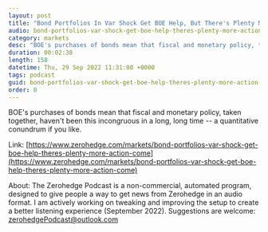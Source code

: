 ```yaml
---
layout: post
title: "Bond Portfolios In Var Shock Get BOE Help, But There's Plenty More Action To Come"
audio: bond-portfolios-var-shock-get-boe-help-theres-plenty-more-action-come-0
category: markets
desc: "BOE's purchases of bonds mean that fiscal and monetary policy, taken together, haven't been this incongruous in a long, long time -- a quantitative conundrum if you like."
duration: 00:02:38
length: 158
datetime: Thu, 29 Sep 2022 11:31:00 +0000
tags: podcast
guid: bond-portfolios-var-shock-get-boe-help-theres-plenty-more-action-come-0
order: 0
---
```

BOE's purchases of bonds mean that fiscal and monetary policy, taken together, haven't been this incongruous in a long, long time -- a quantitative conundrum if you like.

Link: [https://www.zerohedge.com/markets/bond-portfolios-var-shock-get-boe-help-theres-plenty-more-action-come](https://www.zerohedge.com/markets/bond-portfolios-var-shock-get-boe-help-theres-plenty-more-action-come)

About: The Zerohedge Podcast is a non-commercial, automated program, designed to give people a way to get news from Zerohedge in an audio format.  I am actively working on tweaking and improving the setup to create a better listening experience (September 2022).  Suggestions are welcome: [zerohedgePodcast@outlook.com](mailto:zerohedgePodcast@outlook.com)